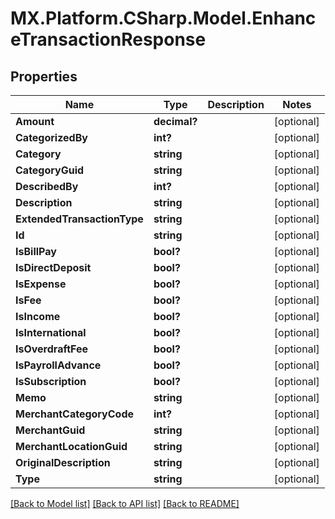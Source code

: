 # MX.Platform.CSharp.Model.EnhanceTransactionResponse

## Properties

Name | Type | Description | Notes
------------ | ------------- | ------------- | -------------
**Amount** | **decimal?** |  | [optional] 
**CategorizedBy** | **int?** |  | [optional] 
**Category** | **string** |  | [optional] 
**CategoryGuid** | **string** |  | [optional] 
**DescribedBy** | **int?** |  | [optional] 
**Description** | **string** |  | [optional] 
**ExtendedTransactionType** | **string** |  | [optional] 
**Id** | **string** |  | [optional] 
**IsBillPay** | **bool?** |  | [optional] 
**IsDirectDeposit** | **bool?** |  | [optional] 
**IsExpense** | **bool?** |  | [optional] 
**IsFee** | **bool?** |  | [optional] 
**IsIncome** | **bool?** |  | [optional] 
**IsInternational** | **bool?** |  | [optional] 
**IsOverdraftFee** | **bool?** |  | [optional] 
**IsPayrollAdvance** | **bool?** |  | [optional] 
**IsSubscription** | **bool?** |  | [optional] 
**Memo** | **string** |  | [optional] 
**MerchantCategoryCode** | **int?** |  | [optional] 
**MerchantGuid** | **string** |  | [optional] 
**MerchantLocationGuid** | **string** |  | [optional] 
**OriginalDescription** | **string** |  | [optional] 
**Type** | **string** |  | [optional] 

[[Back to Model list]](../README.md#documentation-for-models) [[Back to API list]](../README.md#documentation-for-api-endpoints) [[Back to README]](../README.md)

